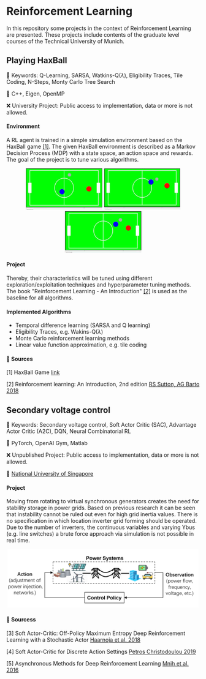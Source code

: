 # Reinforcement Learning

In this repository some projects in the context of Reinforcement Learning are presented. These projects include contents of the graduate level courses of the Technical University of Munich. 

## Playing HaxBall
:key: Keywords: Q-Learning, SARSA, Watkins-Q($\lambda$), Eligibility Traces, Tile Coding, N-Steps, Monty Carlo Tree Search

:wrench: C++, Eigen, OpenMP

:x: University Project: Public access to implementation, data or more is not allowed.

#### Environment
A RL agent is trained in a simple simulation environment based on the HaxBall game [[1]](#1). The given HaxBall environment is described as a Markov Decision Process (MDP) with a state space,
an action space and rewards. The goal of the project is to tune various algorithms.

<p align="center">
  <img src="etc/hax_1.gif" width="200" />
  <img src="etc/hax_2.gif" width="200" /> 
  <img src="etc/hax_3.gif" width="200" />
</p>

#### Project
Thereby, their characteristics will be tuned using different exploration/exploitation techniques and hyperparameter tuning methods. The book "Reinforcement Learning - An Introduction" [[2]](#2) is used as the baseline for all algorithms.

#### Implemented Algorithms

* Temporal difference learning (SARSA and Q learning)
* Eligibility Traces, e.g. Wakins-Q($\lambda$)
* Monte Carlo reinforcement learning methods
* Linear value function approximation, e.g. tile coding

#### :bookmark_tabs: Sources

<a id="1">[1]</a> HaxBall Game [link](https://www.haxball.com/)

<a id="2">[2]</a> Reinforcement learning: An Introduction, 2nd edition
 [RS Sutton, AG Barto 2018](https://web.stanford.edu/class/psych209/Readings/SuttonBartoIPRLBook2ndEd.pdf)


## Secondary voltage control

:key: Keywords: Secondary voltage control, Soft Actor Critic (SAC), Advantage Actor Critic (A2C), DQN, Neural Combinatorial RL

:wrench: PyTorch, OpenAI Gym, Matlab 

:x: Unpublished Project: Public access to implementation, data or more is not allowed.

:round_pushpin: [National University of Singapore](#https://www.nus.edu.sg/)

#### Project

Moving from rotating to virtual synchronous generators creates the need for stability storage in power grids. Based on previous research it can be seen that instability cannot be ruled out even for high grid inertia values. There is no specification in which location inverter grid forming should be operated. Due to the number of inverters, the continuous variables and varying Ybus (e.g. line switches) a brute force approach via simulation is not possible in real time.

<p align="center">
  <img src="etc/power_system.png"  width="500"/>
</p>

#### :bookmark_tabs: Sourcess

<a id="3">[3]</a> Soft Actor-Critic: Off-Policy Maximum Entropy Deep Reinforcement Learning with a Stochastic Actor [Haarnoja et al. 2018](https://arxiv.org/abs/1801.01290)

<a id="4">[4]</a> Soft Actor-Critic for Discrete Action Settings [Petros Christodoulou 2019
](https://arxiv.org/abs/1910.07207)

<a id="5">[5]</a> Asynchronous Methods for Deep Reinforcement Learning [Mnih et al. 2016](https://arxiv.org/abs/1602.01783)